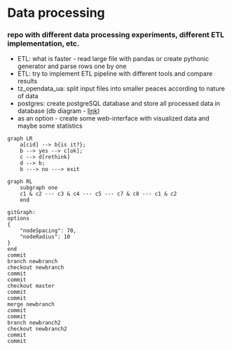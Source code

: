 # Data processing

### repo with different data processing experiments, different ETL implementation, etc.

  - ETL: what is faster - read large file with pandas or create pythonic generator and parse rows one by one
  - ETL: try to implement ETL pipeline with different tools and compare results
  - tz_opendata_ua: split input files into smaller peaces according to nature of data
  - postgres: create postgreSQL database and store all processed data in database (db diagram - [link](https://dbdiagram.io/d/60ecb9434ed9be1c05c96be8))
  - as an option - create some web-interface with visualized data and maybe some statistics


```mermaid
graph LR
    a[cid] --> b{is it?};
    b --> yes --> c[ok];
    c --> d[rethink]
    d --> b;
    b ---> no ---> exit
```

```mermaid
graph RL
    subgraph one
    c1 & c2 --- c3 & c4 --- c5 --- c7 & c8 --- c1 & c2
    end
```

```mermaid
gitGraph:
options
{
    "nodeSpacing": 70,
    "nodeRadius": 10
}
end
commit
branch newbranch
checkout newbranch
commit
commit
checkout master
commit
commit
merge newbranch
commit
commit
branch newbranch2
checkout newbranch2
commit
commit

```


``````
